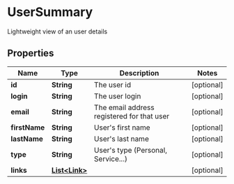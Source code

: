 

# UserSummary

Lightweight view of an user details

## Properties

Name | Type | Description | Notes
------------ | ------------- | ------------- | -------------
**id** | **String** | The user id |  [optional]
**login** | **String** | The user login |  [optional]
**email** | **String** | The email address registered for that user |  [optional]
**firstName** | **String** | User&#39;s first name |  [optional]
**lastName** | **String** | User&#39;s last name |  [optional]
**type** | **String** | User&#39;s type (Personal, Service...) |  [optional]
**links** | [**List&lt;Link&gt;**](Link.md) |  |  [optional]




